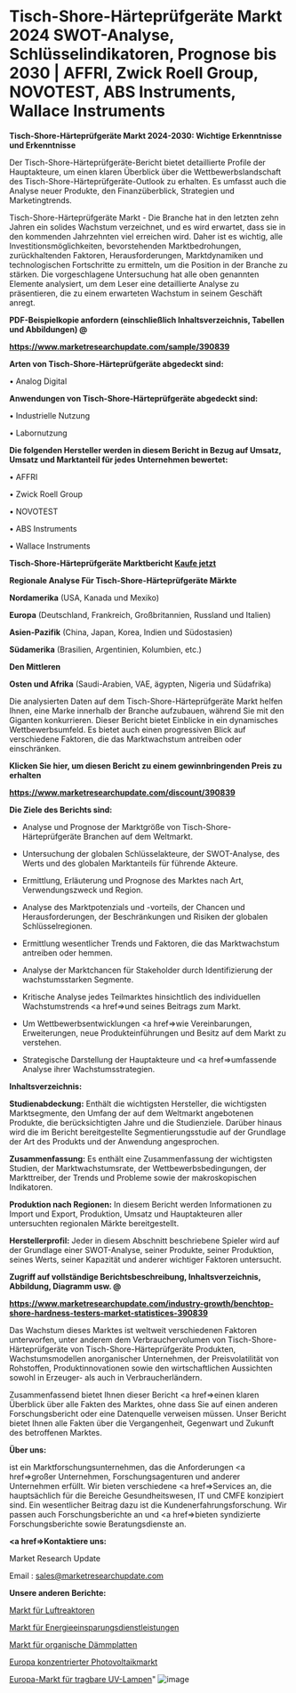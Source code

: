 # Tisch-Shore-Härteprüfgeräte Markt 2024 SWOT-Analyse, Schlüsselindikatoren, Prognose bis 2030 | AFFRI, Zwick Roell Group, NOVOTEST, ABS Instruments, Wallace Instruments

<strong>Tisch-Shore-Härteprüfgeräte Markt 2024-2030: Wichtige Erkenntnisse und Erkenntnisse</strong>

Der Tisch-Shore-Härteprüfgeräte-Bericht bietet detaillierte Profile der Hauptakteure, um einen klaren Überblick über die Wettbewerbslandschaft des Tisch-Shore-Härteprüfgeräte-Outlook zu erhalten. Es umfasst auch die Analyse neuer Produkte, den Finanzüberblick, Strategien und Marketingtrends.

Tisch-Shore-Härteprüfgeräte Markt - Die Branche hat in den letzten zehn Jahren ein solides Wachstum verzeichnet, und es wird erwartet, dass sie in den kommenden Jahrzehnten viel erreichen wird. Daher ist es wichtig, alle Investitionsmöglichkeiten, bevorstehenden Marktbedrohungen, zurückhaltenden Faktoren, Herausforderungen, Marktdynamiken und technologischen Fortschritte zu ermitteln, um die Position in der Branche zu stärken. Die vorgeschlagene Untersuchung hat alle oben genannten Elemente analysiert, um dem Leser eine detaillierte Analyse zu präsentieren, die zu einem erwarteten Wachstum in seinem Geschäft anregt.



<strong><b>PDF-Beispielkopie anfordern (einschließlich Inhaltsverzeichnis, Tabellen und Abbildungen) @ </b></strong>

<strong><a href=https://www.marketresearchupdate.com/sample/390839>

<strong>https://www.marketresearchupdate.com/sample/390839</u></a></strong></strong>



<strong>Arten von Tisch-Shore-Härteprüfgeräte abgedeckt sind:</strong>

• Analog Digital



<strong>Anwendungen von Tisch-Shore-Härteprüfgeräte abgedeckt sind:</strong>

• Industrielle Nutzung

• Labornutzung



<strong>Die folgenden Hersteller werden in diesem Bericht in Bezug auf Umsatz, Umsatz und Marktanteil für jedes Unternehmen bewertet:</strong>

• AFFRI

• Zwick Roell Group

• NOVOTEST

• ABS Instruments

• Wallace Instruments



<strong>Tisch-Shore-Härteprüfgeräte Marktbericht <a href=https://www.marketresearchupdate.com/buynow/390839>Kaufe jetzt</a></strong>



<strong>Regionale Analyse Für Tisch-Shore-Härteprüfgeräte Märkte</strong>



<strong>Nordamerika</strong> (USA, Kanada und Mexiko)



<strong>Europa</strong> (Deutschland, Frankreich, Großbritannien, Russland und Italien)



<strong>Asien-Pazifik</strong> (China, Japan, Korea, Indien und Südostasien)



<strong>Südamerika</strong> (Brasilien, Argentinien, Kolumbien, etc.)



<strong>Den Mittleren</strong> 

<strong>Osten und Afrika</strong> (Saudi-Arabien, VAE, ägypten, Nigeria und Südafrika)

Die analysierten Daten auf dem Tisch-Shore-Härteprüfgeräte Markt helfen Ihnen, eine Marke innerhalb der Branche aufzubauen, während Sie mit den Giganten konkurrieren. Dieser Bericht bietet Einblicke in ein dynamisches Wettbewerbsumfeld. Es bietet auch einen progressiven Blick auf verschiedene Faktoren, die das Marktwachstum antreiben oder einschränken.



<strong>Klicken Sie hier, um diesen Bericht zu einem gewinnbringenden Preis zu erhalten
</strong>

<strong><a href=https://www.marketresearchupdate.com/discount/390839>https://www.marketresearchupdate.com/discount/390839</b></u></strong></a>



<strong>Die Ziele des Berichts sind:</strong>

- Analyse und Prognose der Marktgröße von Tisch-Shore-Härteprüfgeräte Branchen auf dem Weltmarkt.

- Untersuchung der globalen Schlüsselakteure, der SWOT-Analyse, des Werts und des globalen Marktanteils für führende Akteure.

- Ermittlung, Erläuterung und Prognose des Marktes nach Art, Verwendungszweck und Region.

- Analyse des Marktpotenzials und -vorteils, der Chancen und Herausforderungen, der Beschränkungen und Risiken der globalen Schlüsselregionen.

- Ermittlung wesentlicher Trends und Faktoren, die das Marktwachstum antreiben oder hemmen.

- Analyse der Marktchancen für Stakeholder durch Identifizierung der wachstumsstarken Segmente.

- Kritische Analyse jedes Teilmarktes hinsichtlich des individuellen Wachstumstrends <a href=>und</a> seines Beitrags zum Markt.

- Um Wettbewerbsentwicklungen <a href=>wie</a> Vereinbarungen, Erweiterungen, neue Produkteinführungen und Besitz auf dem Markt zu verstehen.

- Strategische Darstellung der Hauptakteure und <a href=>umfas</a>sende Analyse ihrer Wachstumsstrategien.



<strong>Inhaltsverzeichnis:</strong>



<strong>Studienabdeckung:</strong> Enthält die wichtigsten Hersteller, die wichtigsten Marktsegmente, den Umfang der auf dem Weltmarkt angebotenen Produkte, die berücksichtigten Jahre und die Studienziele. Darüber hinaus wird die im Bericht bereitgestellte Segmentierungsstudie auf der Grundlage der Art des Produkts und der Anwendung angesprochen.



<strong>Zusammenfassung:</strong> Es enthält eine Zusammenfassung der wichtigsten Studien, der Marktwachstumsrate, der Wettbewerbsbedingungen, der Markttreiber, der Trends und Probleme sowie der makroskopischen Indikatoren.



<strong>Produktion nach Regionen:</strong> In diesem Bericht werden Informationen zu Import und Export, Produktion, Umsatz und Hauptakteuren aller untersuchten regionalen Märkte bereitgestellt.



<strong>Herstellerprofil:</strong> Jeder in diesem Abschnitt beschriebene Spieler wird auf der Grundlage einer SWOT-Analyse, seiner Produkte, seiner Produktion, seines Werts, seiner Kapazität und anderer wichtiger Faktoren untersucht.



<strong><b>Zugriff auf vollständige Berichtsbeschreibung, Inhaltsverzeichnis, Abbildung, Diagramm usw. @ </b></strong>

<strong><a href=https://www.marketresearchupdate.com/industry-growth/benchtop-shore-hardness-testers-market-statistices-390839>https://www.marketresearchupdate.com/industry-growth/benchtop-shore-hardness-testers-market-statistices-390839</a></strong>

Das Wachstum dieses Marktes ist weltweit verschiedenen Faktoren unterworfen, unter anderem dem Verbrauchervolumen von Tisch-Shore-Härteprüfgeräte von Tisch-Shore-Härteprüfgeräte Produkten, Wachstumsmodellen anorganischer Unternehmen, der Preisvolatilität von Rohstoffen, Produktinnovationen sowie den wirtschaftlichen Aussichten sowohl in Erzeuger- als auch in Verbraucherländern.

Zusammenfassend bietet Ihnen dieser Bericht <a href=>einen</a> klaren Überblick über alle Fakten des Marktes, ohne dass Sie auf einen anderen Forschungsbericht oder eine Datenquelle verweisen müssen. Unser Bericht bietet Ihnen alle Fakten über die Vergangenheit, Gegenwart und Zukunft des betroffenen Marktes.



<strong>Über uns:</strong>

 ist ein Marktforschungsunternehmen, das die Anforderungen <a href=>großer</a> Unternehmen, Forschungsagenturen und anderer Unternehmen erfüllt. Wir bieten verschiedene <a href=>Services</a> an, die hauptsächlich für die Bereiche Gesundheitswesen, IT und CMFE konzipiert sind. Ein wesentlicher Beitrag dazu ist die Kundenerfahrungsforschung. Wir passen auch Forschungsberichte an und <a href=>bieten</a> syndizierte Forschungsberichte sowie Beratungsdienste an.



<strong><a href=>Kontaktiere uns:</a></strong>

Market Research Update

Email : sales@marketresearchupdate.com



<strong>Unsere anderen Berichte:</strong>

<a href=https://www.linkedin.com/pulse/air-core-reactors-market-expected-witness-high>Markt für Luftreaktoren</a>

<a href=https://www.linkedin.com/pulse/energy-conservation-service-market-size-set-grow>Markt für Energieeinsparungsdienstleistungen</a>

<a href=https://www.linkedin.com/pulse/organic-insulation-panel-market-analysis-segment>Markt für organische Dämmplatten</a>

<a href=https://www.linkedin.com/pulse/europe-concentrated-photovoltaic-market-overview>Europa konzentrierter Photovoltaikmarkt</a>

<a href=https://www.linkedin.com/pulse/europe-handheld-uv-lamp-market-witness-huge-growth>Europa-Markt für tragbare UV-Lampen</a>"
![image](https://github.com/Gayatrikarjule/Market-Analysis-361/assets/97346546/a4173aa3-4929-4484-8e8c-e827e4a84e6e)
